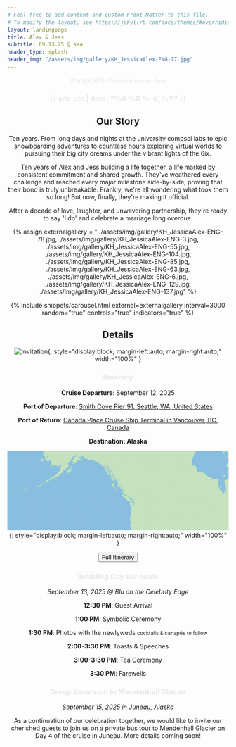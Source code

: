 ```yaml
---
# Feel free to add content and custom Front Matter to this file.
# To modify the layout, see https://jekyllrb.com/docs/themes/#overriding-theme-defaults
layout: landingpage
title: Alex & Jess
subtitle: 09.13.25 @ sea
header_type: splash
header_img: "/assets/img/gallery/KH_JessicaAlex-ENG-77.jpg"
---
```


<div style="text-align: center;" markdown="1">
<div id= "fancyH1" class="fancy-h1" style="color: #e8e8e8;">
  Voyage With Us<small id= "fancyH2" class="fancy-h2 text-muted"> on the Alaskan Seas</small> </div>
<h3 style="color:  #e8e8e8" class="col-sm-offset-2 col-sm-12 text-center">{{ site.utc | date: "%A %B %-d, %Y" }}</h3>
<div class="row">
  <div class="row">
  
  </div>  
</div>
  <div class="col-sm-12 text-center">
      <div class="dotgothic16-regular" style="color:  #e8e8e8;">
      <div id="defaultCountdown"></div>
    </div>
  </div> <!-- /row -->
    
  <div class="row">
    <div style="color:  #e8e8e8;" class="col-sm-8 col-sm-offset-2 text-center"></div>
  </div> <!-- /row -->


  </div>

<div style="text-align: center;" markdown="1">
<h2 style="color:  #e8e8e8;"><a name="our-story"> Our Story </a></h2>

<p>
Ten years. From long days and nights at the university compsci labs to epic snowboarding adventures to countless hours exploring virtual worlds to pursuing their big city dreams under the vibrant lights of the 6ix.
</p>

<p> 
Ten years of Alex and Jess building a life together, a life marked by consistent commitment and shared growth. They've weathered every challenge and reached every major milestone side-by-side, proving that their bond is truly unbreakable. Frankly, we're all wondering what took them so long! But now, finally, they're making it official. 
</p>

<p class="lead">
After a decade of love, laughter, and unwavering partnership, they're ready to say 'I do' and celebrate a marriage long overdue.
</p>

{% assign externalgallery = 
"
./assets/img/gallery/KH_JessicaAlex-ENG-78.jpg,
./assets/img/gallery/KH_JessicaAlex-ENG-3.jpg,
./assets/img/gallery/KH_JessicaAlex-ENG-55.jpg,
./assets/img/gallery/KH_JessicaAlex-ENG-104.jpg,
./assets/img/gallery/KH_JessicaAlex-ENG-85.jpg,
./assets/img/gallery/KH_JessicaAlex-ENG-63.jpg,
./assets/img/gallery/KH_JessicaAlex-ENG-6.jpg,
./assets/img/gallery/KH_JessicaAlex-ENG-129.jpg,
./assets/img/gallery/KH_JessicaAlex-ENG-137.jpg" 
%}

{% include snippets/carousel.html external=externalgallery interval=3000 random="true" controls="true" indicators="true" %}

<h2 style="color:  #e8e8e8;"><a name="details"> Details </a></h2>

![Invitation](/assets/img/celebrityedge-inv.png){: style="display:block; margin-left:auto; margin-right:auto;" width="100%" }

<h3 style="color:  #e8e8e8;">Itinerary</h3>

<strong>Cruise Departure</strong>: September 12, 2025

<strong>Port of Departure</strong>: <a href="https://g.co/kgs/WEs2DXW"> Smith Cove Pier 91, Seattle, WA, United States</a>

<strong>Port of Return</strong>: <a href="https://g.co/kgs/sAbEMMK"> Canada Place Cruise Ship Terminal in Vancouver, BC, Canada </a>

<strong class="lead">Destination: Alaska</strong>

![Ports of Call](/assets/img/SEA_KTN_JNU_SGY_ENC_YVR_1200x430.gif){: style="display:block; margin-left:auto; margin-right:auto;" width="100%" }

<a href="https://www.celebritycruises.com/itinerary-details/7-night-alaska-dawes-glacier-cruise-from-seattle-washington?groupId=EG07SEA-1304418576&packageID=EG07A376&sDT=2025-09-12&cCD=CO&country=USA" target="_blank" class="btn chulapa-btn-project" role="button"><button type="button" class="btn btn-light"> Full Itinerary</button></a>

<h3 style="color:  #e8e8e8;">Wedding Day Schedule</h3>
<em class="lead"> September 13, 2025 @ Blu on the Celebrity Edge </em>

<strong>12:30 PM</strong>: Guest Arrival

<strong>1:00 PM</strong>: Symbolic Ceremony

<strong>1:30 PM</strong>: Photos with the newlyweds
<small>cocktails & canapés to follow</small>

<strong>2:00-3:30 PM</strong>: Toasts & Speeches

<strong>3:00-3:30 PM</strong>: Tea Ceremony

<strong>3:30 PM</strong>: Farewells

<h3 style="color:  #e8e8e8;">Group Excursion to Mendenhall Glacier</h3>
<em class="lead"> September 15, 2025 in Juneau, Alaska </em>

<p> As a continuation of our celebration together, we would like to invite our cherished guests to join us on a private bus tour to Mendenhall Glacier on Day 4 of the cruise in Juneau. More details coming soon!</p> 

<script>
  var dateStr = "{{ site.utc | date: '%Y-%m-%dT%H:%M:%SZ' }}";
  var countDownDate = new Date(dateStr).getTime();
  if (isNaN(countDownDate)) {
    console.error("Invalid date:", dateStr);
  }
  var x = setInterval(function() {

    var now = new Date().getTime();
      
    var distance = countDownDate - now;
      
    var days = Math.floor(distance / (1000 * 60 * 60 * 24));
    var hours = Math.floor((distance % (1000 * 60 * 60 * 24)) / (1000 * 60 * 60));
    var minutes = Math.floor((distance % (1000 * 60 * 60)) / (1000 * 60));
    var seconds = Math.floor((distance % (1000 * 60)) / 1000);
      
    document.getElementById("defaultCountdown").innerHTML = days + " days " + hours + " hours "
    + minutes + " minutes " + seconds + " seconds ";
      
    if (distance < 0) {
      clearInterval(x);
      document.getElementById("defaultCountdown").innerHTML = "EXPIRED";
    }
  }, 1000);

</script>